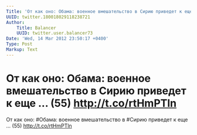 ```yaml
---
Title: 'От как оно: Обама: военное вмешательство в Сирию приведет к еще ... (55) http://t.co/rtHmPTln'
UUID: twitter.180018029118238721
Author:
    Title: Balancer
    UUID: twitter.user.balancer73
Date: 'Wed, 14 Mar 2012 23:50:17 +0400'
Type: Post
Markup: Text
---
```


# От как оно: Обама: военное вмешательство в Сирию приведет к еще ... (55) http://t.co/rtHmPTln

От как оно: #Обама: военное вмешательство в #Сирию приведет
к еще ... (55) http://t.co/rtHmPTln